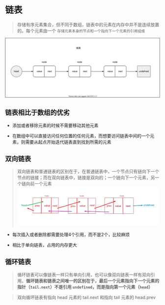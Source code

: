 # 链表

> 存储有序元素集合，但不同于数组，链表中的元素在内存中并不是连续放置的。每个元素由一个 `存储元素本身的节点和一个指向下一个元素的引用组成`

![Image text](./images/linked.drawio.svg)

## 链表相比于数组的优劣

- 添加或者移除元素的时候不需要移动其他元素

- 在数组中可以直接访问任何位置的任何元素，而想要访问链表中间的一个元素，则需要从起点开始迭代链表直到找到所需的元素

## 双向链表

> 双向链表和普通链表的区别在于，在普通链表中，一个节点只有链向下一个节点的链接；而在双向链表中，链接是双向的；一个链向下一个元素，另一个链向前一个元素
![image text](./images/doubleLinked.jpg)

- 每次插入或者删除都需要处理4个引用，而不是2个，比较麻烦

- 相比于单向链表，占用的内存更大

## 循环链表

> 循环链表可以像链表一样只有单向引用，也可以像双向链表一样有双向引用。**循环链表和链表之间唯一的区别在于，最后一个元素指向下一个元素的指针（`tail.next`）不是引用 `undefined`，而是指向第一个元素（`head`）**

> 双向循环链表有指向 head 元素的 tail.next 和指向 tail 元素的 head.prev